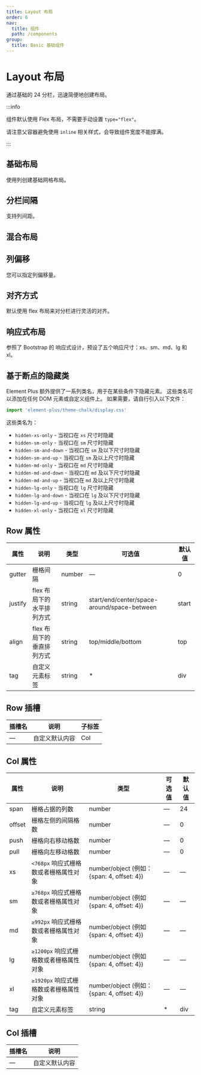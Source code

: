 ```yaml
---
title: Layout 布局
order: 6
nav:
  title: 组件
  path: /components
group:
  title: Basic 基础组件
---
```

# Layout 布局

通过基础的 24 分栏，迅速简便地创建布局。

:::info

组件默认使用 Flex 布局，不需要手动设置 `type="flex"`。

请注意父容器避免使用 `inline` 相关样式，会导致组件宽度不能撑满。

:::

## 基础布局

使用列创建基础网格布局。

<code src="./demos/basic-layout.tsx" title=" " description="通过 `row` 和 `col` 组件，并通过 col 组件的 `span` 属性我们就可以自由地组合布局。"></code>

## 分栏间隔

支持列间距。

<code src="./demos/column-spacing.tsx" title=" " description="行提供 `gutter` 属性来指定列之间的间距，其默认值为0。"></code>

## 混合布局

<code src="./demos/hybrid-layout.tsx" title=" " description="通过基础的 1/24 分栏任意扩展组合形成较为复杂的混合布局。"></code>

## 列偏移

您可以指定列偏移量。

<code src="./demos/column-offset.tsx" title=" " description="通过制定 col 组件的 `offset` 属性可以指定分栏偏移的栏数。"></code>

## 对齐方式

默认使用 flex 布局来对分栏进行灵活的对齐。

<code src="./demos/alignment.tsx" title=" " description="属性来指定 start, center, end, space-between, space-around 其中的值来定义子元素的排版方式。"></code>

## 响应式布局

参照了 Bootstrap 的 响应式设计，预设了五个响应尺寸：xs、sm、md、lg 和 xl。

<code src="./demos/responsive-layout.tsx" ></code>

## 基于断点的隐藏类

Element Plus 额外提供了一系列类名，用于在某些条件下隐藏元素。 这些类名可以添加在任何 DOM 元素或自定义组件上。 如果需要，请自行引入以下文件：

```js
import 'element-plus/theme-chalk/display.css'
```

这些类名为：

- `hidden-xs-only` - 当视口在 `xs` 尺寸时隐藏
- `hidden-sm-only` - 当视口在 `sm` 尺寸时隐藏
- `hidden-sm-and-down` - 当视口在 `sm` 及以下尺寸时隐藏
- `hidden-sm-and-up` - 当视口在 `sm` 及以上尺寸时隐藏
- `hidden-md-only` - 当视口在 `md` 尺寸时隐藏
- `hidden-md-and-down` - 当视口在 `md` 及以下尺寸时隐藏
- `hidden-md-and-up` - 当视口在 `md` 及以上尺寸时隐藏
- `hidden-lg-only` - 当视口在 `lg` 尺寸时隐藏
- `hidden-lg-and-down` - 当视口在 `lg` 及以下尺寸时隐藏
- `hidden-lg-and-up` - 当视口在 `lg` 及以上尺寸时隐藏
- `hidden-xl-only` - 当视口在 `xl` 尺寸时隐藏

## Row 属性

| 属性      | 说明              | 类型     | 可选值                                         | 默认值   |
| ------- | --------------- | ------ | ------------------------------------------- | ----- |
| gutter  | 栅格间隔            | number | —                                           | 0     |
| justify | flex 布局下的水平排列方式 | string | start/end/center/space-around/space-between | start |
| align   | flex 布局下的垂直排列方式 | string | top/middle/bottom                           | top   |
| tag     | 自定义元素标签         | string | \*                                        | div   |

## Row 插槽

| 插槽名 | 说明      | 子标签 |
| --- | ------- | --- |
| —   | 自定义默认内容 | Col |

## Col 属性

| 属性     | 说明                         | 类型                                       | 可选值  | 默认值 |
| ------ | -------------------------- | ---------------------------------------- | ---- | --- |
| span   | 栅格占据的列数                    | number                                   | —    | 24  |
| offset | 栅格左侧的间隔格数                  | number                                   | —    | 0   |
| push   | 栅格向右移动格数                   | number                                   | —    | 0   |
| pull   | 栅格向左移动格数                   | number                                   | —    | 0   |
| xs     | `<768px` 响应式栅格数或者栅格属性对象 | number/object (例如： {span: 4, offset: 4}) | —    | —   |
| sm     | `≥768px` 响应式栅格数或者栅格属性对象    | number/object (例如 {span: 4, offset: 4})  | —    | —   |
| md     | `≥992px` 响应式栅格数或者栅格属性对象    | number/object (例如 {span: 4, offset: 4})  | —    | —   |
| lg     | `≥1200px` 响应式栅格数或者栅格属性对象   | number/object (例如 {span: 4, offset: 4})  | —    | —   |
| xl     | `≥1920px` 响应式栅格数或者栅格属性对象   | number/object (例如： {span: 4, offset: 4}) | —    | —   |
| tag    | 自定义元素标签                    | string                                   | \* | div |

## Col 插槽

| 插槽名 | 说明      |
| --- | ------- |
| —   | 自定义默认内容 |
